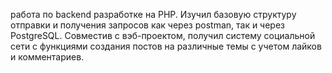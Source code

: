 работа по backend разработке на PHP. 
Изучил базовую структуру отправки и получения запросов как через postman, так и через PostgreSQL. 
Совместив с вэб-проектом, получил систему социальной сети с функциями создания постов на различные темы с учетом лайков и комментариев.
